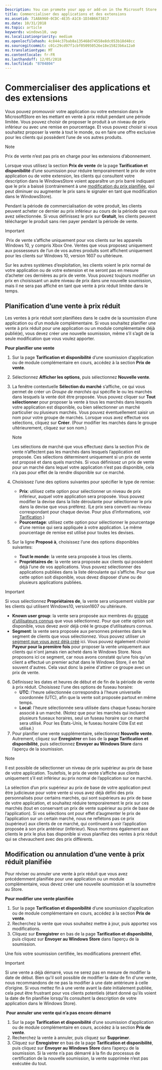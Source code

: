 ```yaml
---
Description: You can promote your app or add-on in the Microsoft Store by putting it on sale for a limited time.
title: Commercialiser des applications et des extensions
ms.assetid: 71ABA960-0CDC-4E35-A1C8-1D34B6673817
ms.date: 10/31/2018
ms.topic: article
keywords: windows10, uwp
ms.localizationpriority: medium
ms.openlocfilehash: 4c844c37bab8a135468d74558e8dc053b18d48cc
ms.sourcegitcommit: c01c29cd97f1cbf050950526e18e15823b6a12a0
ms.translationtype: MT
ms.contentlocale: fr-FR
ms.lasthandoff: 12/05/2018
ms.locfileid: "8704804"
---
```

# <a name="put-apps-and-add-ons-on-sale"></a>Commercialiser des applications et des extensions

Vous pouvez promouvoir votre application ou votre extension dans le MicrosoftStore en les mettant en vente à prix réduit pendant une période limitée. Vous pouvez choisir de proposer le produit à un niveau de prix inférieur ou avec une remise en pourcentage. Et vous pouvez choisir si vous souhaitez proposer la vente à tout le monde, ou en faire une offre exclusive pour les clients qui possèdent l’une de vos autres produits.

> [!NOTE]
> Prix de vente n’est pas pris en charge pour les extensions d’abonnement.

Lorsque vous utilisez la section **Prix de vente** de la page **Tarification et disponibilité** d’une soumission pour réduire temporairement le prix de votre application ou de votre extension, les clients qui consultent votre description dans le WindowsStore voient apparaître un prix barré indiquant que le prix a baissé (contrairement à une [modification du prix planifiée](set-and-schedule-app-pricing.md#schedule-price-changes), qui peut diminuer ou augmenter le prix sans le signaler en tant que modification dans le WindowsStore). 

Pendant la période de commercialisation de votre produit, les clients peuvent acheter ce dernier au prix inférieur au cours de la période que vous avez sélectionnée. Si vous définissez le prix sur **Gratuit**, les clients peuvent télécharger le produit sans rien payer pendant la période de vente.

> [!IMPORTANT]
> Prix de vente s’affiche uniquement pour vos clients sur les appareils Windows 10, y compris Xbox One. Ventes que vous proposez uniquement aux possesseurs de l’un de vos autres produits sont affichent uniquement pour les clients sur Windows 10, version 1607 ou ultérieure.
> 
> Sur les autres systèmes d’exploitation, les clients voient le prix normal de votre application ou de votre extension et ne seront pas en mesure d’acheter ces dernières au prix de vente. Vous pouvez toujours modifier un prix en choisissant un autre niveau de prix dans une nouvelle soumission, mais il ne sera pas affiché en tant que vente à prix réduit limitée dans le temps.


## <a name="scheduling-a-sale"></a>Planification d’une vente à prix réduit

Les ventes à prix réduit sont planifiées dans le cadre de la soumission d’une application ou d’un module complémentaire. Si vous souhaitez planifier une vente à prix réduit pour une application ou un module complémentaire déjà publié(e), vous devez créer une nouvelle soumission, même s’il s’agit de la seule modification que vous voulez apporter.

**Pour planifier une vente**

1. Sur la page **Tarification et disponibilité** d’une soumission d’application ou de module complémentaire en cours, accédez à la section **Prix de vente**.
2. Sélectionnez **Afficher les options**, puis sélectionnez **Nouvelle vente**.
3. La fenêtre contextuelle **Sélection du marché** s’affiche, ce qui vous permet de créer un *Groupe de marchés* qui spécifie le ou les marchés dans lesquels la vente doit être proposée. Vous pouvez cliquer sur **Tout sélectionner** pour proposer la vente à tous les marchés dans lesquels votre application est disponible, ou bien sélectionner un marché particulier ou plusieurs marchés. Vous pouvez éventuellement saisir un nom pour votre groupe de marchés. Lorsque vous avez effectué vos sélections, cliquez sur **Créer**. (Pour modifier les marchés dans le groupe ultérieurement, cliquez sur son nom.)

   > [!NOTE]
   > Les sélections de marché que vous effectuez dans la section Prix de vente n’affectent pas les marchés dans lesquels l’application est proposée. Ces sélections déterminent uniquement si un prix de vente est proposé et dans quels marchés. Si vous définissez un prix de vente pour un marché dans lequel votre application n’est pas disponible, cela n’a pas pour effet de la rendre disponible sur ce marché.
4. Choisissez l’une des options suivantes pour spécifier le type de remise:
   - **Prix**: utilisez cette option pour sélectionner un niveau de prix inférieur, auquel votre application sera proposée. Vous pouvez modifier la devise dans la liste déroulante pour sélectionner le prix dans la devise que vous préférez. (Le prix sera converti au niveau correspondant pour chaque devise. Pour plus d’informations, voir [Tarification](set-app-pricing-and-availability.md).)
   - **Pourcentage**: utilisez cette option pour sélectionner le pourcentage d’une remise qui sera appliquée à votre application. Le même pourcentage de remise est utilisé pour toutes les devises.
5. Sur la ligne **Proposé à**, choisissez l’une des options disponibles suivantes:
   - **Tout le monde**: la vente sera proposée à tous les clients.
   - **Propriétaires de**: la vente sera proposée aux clients qui possèdent déjà l’une de vos applications. Vous pouvez sélectionner des applications publiées dans la liste déroulante qui s’affiche. Pour que cette option soit disponible, vous devez disposer d’une ou de plusieurs applications publiées.

  > [!IMPORTANT]
  > Si vous sélectionnez **Propriétaires de**, la vente sera uniquement visible par les clients qui utilisent Windows10, version1607 ou ultérieure.

   - **Known user group**: la vente sera proposée aux membres du [groupe d’utilisateurs connus](create-known-user-groups.md) que vous sélectionnez. Pour que cette option soit disponible, vous devez avoir déjà créé le groupe d’utilisateurs connus.
   - **Segment**: la vente sera proposée aux personnes présentes dans le segment de clients que vous sélectionnez. Vous pouvez utiliser un [segment que vous avez déjà créé](create-customer-segments.md) ici. Vous pouvez également choisir **Payeur pour la première fois** pour proposer la vente uniquement aux clients qui n'ont jamais rien acheté dans le Windows Store. Nous proposons ici ce segment, car nous avons constaté qu’une fois qu'un client a effectué un premier achat dans le Windows Store, il en fait souvent d'autres. Cela vaut donc la peine d'attirer ce groupe avec un prix de vente.
6. Définissez les dates et heures de début et de fin de la période de vente à prix réduit. Choisissez l'une des options de fuseau horaire:
   - **UTC**: l'heure sélectionnée correspondra à l'heure universelle coordonnée (UTC), afin que la vente soit proposée partout en même temps.
   - **Local**: l'heure sélectionnée sera utilisée dans chaque fuseau horaire associé à un marché. (Notez que pour les marchés qui incluent plusieurs fuseaux horaires, seul un fuseau horaire sur ce marché sera utilisé. Pour les États-Unis, le fuseau horaire Côte Est est utilisé.)
7. Pour planifier une vente supplémentaire, sélectionnez **Nouvelle vente**. Autrement, cliquez sur **Enregistrer** en bas de la **page Tarification et disponibilité**, puis sélectionnez **Envoyer au Windows Store** dans l’aperçu de la soumission.

> [!NOTE]
> Il est possible de sélectionner un niveau de prix supérieur au prix de base de votre application. Toutefois, le prix de vente s’affiche aux clients uniquement s’il est inférieur au prix normal de l’application sur ce marché.
>
> La sélection d’un prix supérieur au prix de base de votre application peut être judicieuse pour votre vente si vous avez déjà défini des prix personnalisés pour certains marchés, qui sont supérieurs au prix de base de votre application, et souhaitez réduire temporairement le prix sur ces marchés (tout en conservant un prix de vente supérieur au prix de base de l’application). Si vos sélections ont pour effet d’augmenter le prix de l’application sur un certain marché, nous ne reflétons pas ce prix (supérieur) aux clients de ce marché, qui continuent à voir l’application proposée à son prix antérieur (inférieur). Nous montrons également aux clients le prix le plus bas disponible si vous planifiez des ventes à prix réduit qui se chevauchent avec des prix différents.

## <a name="changing-or-canceling-a-scheduled-sale"></a>Modification ou annulation d’une vente à prix réduit planifiée

Pour réviser ou annuler une vente à prix réduit que vous avez précédemment planifiée pour une application ou un module complémentaire, vous devez créer une nouvelle soumission et la soumettre au Store.

**Pour modifier une vente planifiée**

1.  Sur la page **Tarification et disponibilité** d’une soumission d’application ou de module complémentaire en cours, accédez à la section **Prix de vente**.
2.  Recherchez la vente que vous souhaitez mettre à jour, puis apportez vos modifications.
3.  Cliquez sur **Enregistrer** en bas de la page **Tarification et disponibilité**, puis cliquez sur **Envoyer au Windows Store** dans l’aperçu de la soumission.

Une fois votre soumission certifiée, les modifications prennent effet.

> [!IMPORTANT]
> Si une vente a déjà démarré, vous ne serez pas en mesure de modifier la date de début. Bien qu'il soit possible de modifier la date de fin d'une vente, nous recommandons de ne pas la modifier à une date antérieure à celle d’origine. Si vous mettez fin à une vente avant la date initialement publiée, cela peut être frustrant pour vos clients potentiels (étant donné qu'ils voient la date de fin planifiée lorsqu'ils consultent la description de votre application dans le Windows Store).

 **Pour annuler une vente qui n’a pas encore démarré**

1.  Sur la page **Tarification et disponibilité** d’une soumission d’application ou de module complémentaire en cours, accédez à la section **Prix de vente**.
2.  Recherchez la vente à annuler, puis cliquez sur **Supprimer**.
3.  Cliquez sur **Enregistrer** en bas de la page **Tarification et disponibilité**, puis cliquez sur **Envoyer au Windows Store** dans l’aperçu de la soumission. Si la vente n’a pas démarré à la fin du processus de certification de la nouvelle soumission, la vente supprimée n’est pas exécutée du tout.




